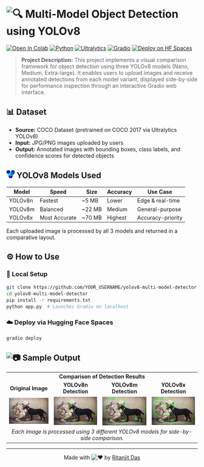 # <picture><source srcset="https://fonts.gstatic.com/s/e/notoemoji/latest/1f4f8/512.webp" type="image/webp"><img src="https://fonts.gstatic.com/s/e/notoemoji/latest/1f50d/512.gif" alt="🔍" width="32" height="32"></picture> Multi-Model Object Detection using YOLOv8 


[![Open In Colab](https://colab.research.google.com/assets/colab-badge.svg)](https://colab.research.google.com/drive/1PaIZxrfc-WmmDV99BEvk8mbvkzyprQ6-?usp=sharing)
[![Python](https://img.shields.io/badge/Python_3.10+-3776AB?logo=python&logoColor=white)](https://www.python.org/)
[![Ultralytics](https://img.shields.io/badge/YOLOv8-by_Ultralytics-green?logo=yolo)](https://github.com/ultralytics/ultralytics)
[![Gradio](https://img.shields.io/badge/Gradio-3.50+-orange?logo=gradio)](https://www.gradio.app)
[![Deploy on HF Spaces](https://img.shields.io/badge/Deploy-HF_Spaces-blue?logo=huggingface)](https://huggingface.co/spaces)


> **Project Description:**
> This project implements a visual comparison framework for object detection using three YOLOv8 models (Nano, Medium, Extra-large). It enables users to upload images and receive annotated detections from each model variant, displayed side-by-side for performance inspection through an interactive Gradio web interface.


## 📊 Dataset

* **Source:** COCO Dataset (pretrained on COCO 2017 via Ultralytics YOLOv8)
* **Input:** JPG/PNG images uploaded by users
* **Output:** Annotated images with bounding boxes, class labels, and confidence scores for detected objects


## <img src="https://raw.githubusercontent.com/Ritanjit/Objection-Detection-using-Yolov8/main/logo.png" width="22" height="22"/>  YOLOv8 Models Used

| Model       | Speed       | Size   | Accuracy | Use Case            |
|-------------|-------------|--------|----------|---------------------|
| YOLOv8n     | Fastest     | ~5 MB  | Lower    | Edge & real-time    |
| YOLOv8m     | Balanced    | ~22 MB | Medium   | General-purpose     |
| YOLOv8x     | Most Accurate | ~70 MB | Highest  | Accuracy-priority   |

Each uploaded image is processed by all 3 models and returned in a comparative layout.


## ⚙️ How to Use

### 🔧 Local Setup
```bash
git clone https://github.com/YOUR_USERNAME/yolov8-multi-model-detector.git
cd yolov8-multi-model-detector
pip install -r requirements.txt
python app.py  # Launches Gradio on localhost
```

### ☁️ Deploy via Hugging Face Spaces
```bash
gradio deploy
```


## <picture><source srcset="https://fonts.gstatic.com/s/e/notoemoji/latest/1f3af/512.webp" type="image/webp"><img src="https://fonts.gstatic.com/s/e/notoemoji/latest/1f4f7/512.gif" alt="📷" width="25" height="25"></picture> Sample Output

<table>
<tr>
  <td colspan="4" align="center">
    <strong>Comparison of Detection Results</strong>
  </td>
</tr>
<tr>
  <td align="center"><strong>Original Image</strong></td>
  <td align="center"><strong>YOLOv8n Detection</strong></td>
  <td align="center"><strong>YOLOv8m Detection</strong></td>
  <td align="center"><strong>YOLOv8x Detection</strong></td>
</tr>
<tr>
  <td align="center">
    <img src="https://raw.githubusercontent.com/Ritanjit/Objection-Detection-using-Yolov8/main/images/input.webp" width="250"/>
  </td>
  <td align="center">
    <img src="https://raw.githubusercontent.com/Ritanjit/Objection-Detection-using-Yolov8/main/images/yolov8n.webp" width="250"/>
  </td>
  <td align="center">
    <img src="https://raw.githubusercontent.com/Ritanjit/Objection-Detection-using-Yolov8/main/images/yolov8m.webp" width="250"/>
  </td>
  <td align="center">
    <img src="https://raw.githubusercontent.com/Ritanjit/Objection-Detection-using-Yolov8/main/images/yolov8x.webp" width="250"/>
  </td>
</tr>
<tr>
  <td colspan="4" align="center">
    <em>Each image is processed using 3 different YOLOv8 models for side-by-side comparison.</em>
  </td>
</tr>
</table>


---


<div align="center">

Made with <picture><source srcset="https://fonts.gstatic.com/s/e/notoemoji/latest/2763_fe0f/512.webp" type="image/webp"><img src="https://fonts.gstatic.com/s/e/notoemoji/latest/2705/512.gif" alt="❤️" width="20" height="20"></picture> by [Ritanjit Das](https://github.com/ritanjit)

</div>
